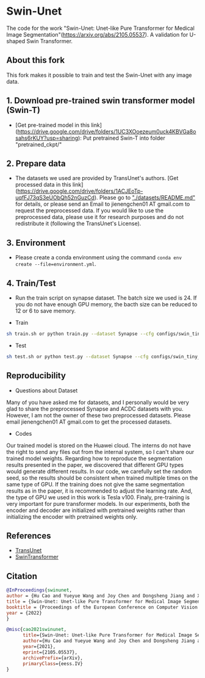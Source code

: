 # Swin-Unet
The code for the work "Swin-Unet: Unet-like Pure Transformer for Medical Image Segmentation"(https://arxiv.org/abs/2105.05537). A validation for U-shaped Swin Transformer.

## About this fork
This fork makes it possible to train and test the Swin-Unet with any image data.

## 1. Download pre-trained swin transformer model (Swin-T)
* [Get pre-trained model in this link] (https://drive.google.com/drive/folders/1UC3XOoezeum0uck4KBVGa8osahs6rKUY?usp=sharing): Put pretrained Swin-T into folder "pretrained_ckpt/"

## 2. Prepare data

- The datasets we used are provided by TransUnet's authors. [Get processed data in this link] (https://drive.google.com/drive/folders/1ACJEoTp-uqfFJ73qS3eUObQh52nGuzCd). Please go to ["./datasets/README.md"](datasets/README.md) for details, or please send an Email to jienengchen01 AT gmail.com to request the preprocessed data. If you would like to use the preprocessed data, please use it for research purposes and do not redistribute it (following the TransUnet's License).

## 3. Environment

- Please create a conda environment using the command ```conda env create --file=environment.yml```.

## 4. Train/Test

- Run the train script on synapse dataset. The batch size we used is 24. If you do not have enough GPU memory, the bacth size can be reduced to 12 or 6 to save memory.

- Train

```bash
sh train.sh or python train.py --dataset Synapse --cfg configs/swin_tiny_patch4_window7_224_lite.yaml --root_path your DATA_DIR --max_epochs 150 --output_dir your OUT_DIR  --img_size 224 --base_lr 0.05 --batch_size 24
```

- Test 

```bash
sh test.sh or python test.py --dataset Synapse --cfg configs/swin_tiny_patch4_window7_224_lite.yaml --is_saveni --volume_path your DATA_DIR --output_dir your OUT_DIR --max_epoch 150 --base_lr 0.05 --img_size 224 --batch_size 24
```

## Reproducibility

- Questions about Dataset

Many of you have asked me for datasets, and I personally would be very glad to share the preprocessed Synapse and ACDC datasets with you. However, I am not the owner of these two preprocessed datasets. Please email jienengchen01 AT gmail.com to get the processed datasets.

- Codes

Our trained model is stored on the Huawei cloud. The interns do not have the right to send any files out from the internal system, so I can't share our trained model weights. Regarding how to reproduce the segmentation results presented in the paper, we discovered that different GPU types would generate different results. In our code, we carefully set the random seed, so the results should be consistent when trained multiple times on the same type of GPU. If the training does not give the same segmentation results as in the paper, it is recommended to adjust the learning rate. And, the type of GPU we used in this work is Tesla v100. Finaly, pre-training is very important for pure transformer models. In our experiments, both the encoder and decoder are initialized with pretrained weights rather than initializing the encoder with pretrained weights only.

## References
* [TransUnet](https://github.com/Beckschen/TransUNet)
* [SwinTransformer](https://github.com/microsoft/Swin-Transformer)

## Citation

```bibtex
@InProceedings{swinunet,
author = {Hu Cao and Yueyue Wang and Joy Chen and Dongsheng Jiang and Xiaopeng Zhang and Qi Tian and Manning Wang},
title = {Swin-Unet: Unet-like Pure Transformer for Medical Image Segmentation},
booktitle = {Proceedings of the European Conference on Computer Vision Workshops(ECCVW)},
year = {2022}
}

@misc{cao2021swinunet,
      title={Swin-Unet: Unet-like Pure Transformer for Medical Image Segmentation}, 
      author={Hu Cao and Yueyue Wang and Joy Chen and Dongsheng Jiang and Xiaopeng Zhang and Qi Tian and Manning Wang},
      year={2021},
      eprint={2105.05537},
      archivePrefix={arXiv},
      primaryClass={eess.IV}
}
```
